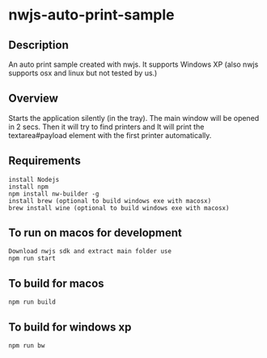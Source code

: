 
# nwjs-auto-print-sample

## Description
An auto print sample created with nwjs. 
It supports Windows XP 
(also nwjs supports osx and linux but not tested by us.)


## Overview
Starts the application silently (in the tray). The main window will be opened in 2 secs. 
Then it will try to find printers and It will print the textarea#payload element with the first printer automatically.

## Requirements
```
install Nodejs
install npm
npm install nw-builder -g
install brew (optional to build windows exe with macosx)
brew install wine (optional to build windows exe with macosx)
```

## To run on macos for development
```
Download nwjs sdk and extract main folder use 
npm run start
```

## To build for macos
```
npm run build
```

## To build for windows xp
```
npm run bw
```

